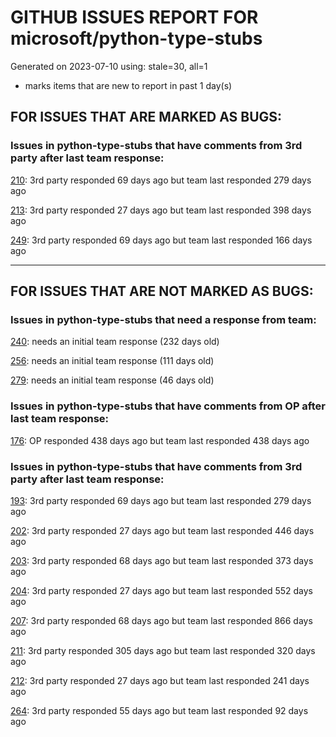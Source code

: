 
# GITHUB ISSUES REPORT FOR microsoft/python-type-stubs


Generated on 2023-07-10 using: stale=30, all=1


* marks items that are new to report in past 1 day(s)


## FOR ISSUES THAT ARE MARKED AS BUGS:


### Issues in python-type-stubs that have comments from 3rd party after last team response:


  [210](https://github.com/microsoft/python-type-stubs/issues/210 "The IntelliSense of Pylance works not well"): 3rd party responded 69 days ago but team last responded 279 days ago

  [213](https://github.com/microsoft/python-type-stubs/issues/213 "CV2 stub defines type aliases with circular references"): 3rd party responded 27 days ago but team last responded 398 days ago

  [249](https://github.com/microsoft/python-type-stubs/issues/249 "matplotlib colors.py stub"): 3rd party responded 69 days ago but team last responded 166 days ago

---

## FOR ISSUES THAT ARE NOT MARKED AS BUGS:


### Issues in python-type-stubs that need a response from team:


  [240](https://github.com/microsoft/python-type-stubs/issues/240 "[Matplotlib] Uncorrect type-hint in `font_manager.FontProperties`"): needs an initial team response (232 days old)

  [256](https://github.com/microsoft/python-type-stubs/issues/256 "Why does the dict returned by matplotlib.pyplot.subplot_mosaic have Text as key type?"): needs an initial team response (111 days old)

  [279](https://github.com/microsoft/python-type-stubs/issues/279 "`cv2` missing function `imwritemulti`"): needs an initial team response (46 days old)

### Issues in python-type-stubs that have comments from OP after last team response:


  [176](https://github.com/microsoft/python-type-stubs/issues/176 "request : opencv-contrib"): OP responded 438 days ago but team last responded 438 days ago

### Issues in python-type-stubs that have comments from 3rd party after last team response:


  [193](https://github.com/microsoft/python-type-stubs/issues/193 "VS Code AutoComplete does not include some functions of 3rd Party Modules like (NumPy, Pandas, Matplotlib,...)"): 3rd party responded 69 days ago but team last responded 279 days ago

  [202](https://github.com/microsoft/python-type-stubs/issues/202 "vscode autocomplete not working for 'cv2.dnn_DetectionModel' Class"): 3rd party responded 27 days ago but team last responded 446 days ago

  [203](https://github.com/microsoft/python-type-stubs/issues/203 "Pylance incorrect unreachable result with pwntools"): 3rd party responded 68 days ago but team last responded 373 days ago

  [204](https://github.com/microsoft/python-type-stubs/issues/204 "Intellisense does work with GTK+ 3 (GObject Introspection)"): 3rd party responded 27 days ago but team last responded 552 days ago

  [207](https://github.com/microsoft/python-type-stubs/issues/207 "RPi.GPIO does not work"): 3rd party responded 68 days ago but team last responded 866 days ago

  [211](https://github.com/microsoft/python-type-stubs/issues/211 "Publish each stubs as stub-only package"): 3rd party responded 305 days ago but team last responded 320 days ago

  [212](https://github.com/microsoft/python-type-stubs/issues/212 "Pylance not be resolved the mongoengine"): 3rd party responded 27 days ago but team last responded 241 days ago

  [264](https://github.com/microsoft/python-type-stubs/issues/264 "Add how to install and use section to README"): 3rd party responded 55 days ago but team last responded 92 days ago
